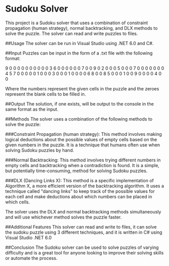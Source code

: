 # Sudoku Solver
This project is a Sudoku solver that uses a combination of constraint propagation (human strategy), normal backtracking, and DLX methods to solve the puzzle. The solver can read and write puzzles to files.

##Usage
The solver can be run in Visual Studio using .NET 6.0 and C#.

##Input
Puzzles can be input in the form of a .txt file with the following format:

9 0 0 0 0 0 0 0 0
0 0 3 6 0 0 0 0 0
0 7 0 0 9 0 2 0 0
0 5 0 0 0 7 0 0 0
0 0 0 0 4 5 7 0 0
0 0 0 1 0 0 0 3 0
0 0 1 0 0 0 0 6 8
0 0 8 5 0 0 0 1 0
0 9 0 0 0 0 4 0 0

Where the numbers represent the given cells in the puzzle and the zeroes represent the blank cells to be filled in.

##Output
The solution, if one exists, will be output to the console in the same format as the input.

##Methods
The solver uses a combination of the following methods to solve the puzzle:

###Constraint Propagation (human strategy): This method involves making logical deductions about the possible values of empty cells based on the given numbers in the puzzle. It is a technique that humans often use when solving Sudoku puzzles by hand.

###Normal Backtracking: This method involves trying different numbers in empty cells and backtracking when a contradiction is found. It is a simple, but potentially time-consuming, method for solving Sudoku puzzles.

###DLX (Dancing Links X): This method is a specific implementation of Algorithm X, a more efficient version of the backtracking algorithm. It uses a technique called "dancing links" to keep track of the possible values for each cell and make deductions about which numbers can be placed in which cells.

The solver uses the DLX and normal backtracking methods simultaneously and will use whichever method solves the puzzle faster.

##Additional Features
This solver can read and write to files, it can solve the sudoku puzzle using 3 different techniques, and it is written in C# using Visual Studio .NET 6.0

##Conclusion
The Sudoku solver can be used to solve puzzles of varying difficulty and is a great tool for anyone looking to improve their solving skills or automate the process.
